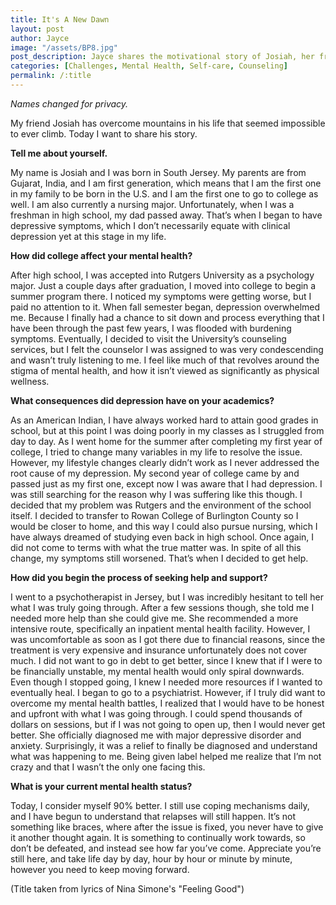 ```yaml
---
title: It's A New Dawn
layout: post
author: Jayce
image: "/assets/BP8.jpg"
post_description: Jayce shares the motivational story of Josiah, her friend, and how he overcame his struggles.
categories: [Challenges, Mental Health, Self-care, Counseling]
permalink: /:title
---
```

*Names changed for privacy.* 

 

My friend Josiah has overcome mountains in his life that seemed impossible to ever climb. Today I want to share his story.

 

**Tell me about yourself.**

My name is Josiah and I was born in South Jersey. My parents are from Gujarat, India, and I am first generation, which means that I am the first one in my family  to be born in the U.S. and I am the first one to go to college as well. I am also currently a nursing major. Unfortunately, when I was a freshman in high school, my dad passed away. That’s when I began to have depressive symptoms, which I don’t necessarily equate with clinical depression yet at this stage in my life.

 

**How did college affect your mental health?**

After high school, I was accepted into Rutgers University as a psychology major. Just a couple days after graduation, I moved into college to begin a summer program there. I noticed my symptoms were getting worse, but I paid no attention to it. When fall semester began, depression overwhelmed me. Because I finally had a chance to sit down and process everything that I have been through the past few years, I was flooded with burdening symptoms. Eventually, I decided to visit the University’s counseling services, but I felt the counselor I was assigned to was very condescending and wasn’t truly listening to me. I feel like much of that revolves around the stigma of mental health, and how it isn’t viewed as significantly as physical wellness. 

 

**What consequences did depression have on your academics?**

As an American Indian, I have always worked hard to attain good grades in school, but at this point I was doing poorly in my classes as I struggled from day to day. As I went home for the summer after completing my first year of college, I tried to change many variables in my life to resolve the issue. However, my lifestyle changes clearly didn’t work as I never addressed the root cause of my depression. My second year of college came by and passed just as my first one, except now I was aware that I had depression. I was still searching for the reason why I was suffering like this though. I decided that my problem was Rutgers and the environment of the school itself. I decided to transfer to Rowan College of Burlington County so I would be closer to home, and this way I could also pursue nursing, which I have always dreamed of studying even back in high school. Once again, I did not come to terms with what the true matter was. In spite of all this change, my symptoms still worsened. That’s when I decided to get help.

 

**How did you begin the process of seeking help and support?**

I went to a psychotherapist in Jersey, but I was incredibly hesitant to tell her what I was truly going through. After a few sessions though, she told me I needed more help than she could give me. She recommended a more intensive route, specifically an inpatient mental health facility. However, I was uncomfortable as soon as I got there due to financial reasons, since the treatment is very expensive and insurance unfortunately does not cover much. I did not want to go in debt to get better, since I knew that if I were to be financially unstable, my mental health would only spiral downwards. Even though I stopped going, I knew I needed more resources if I wanted to eventually heal. I began to go to a psychiatrist. However, if I truly did want to overcome my mental health battles, I realized that I would have to be honest and upfront with what I was going through. I could spend thousands of dollars on sessions, but if I was not going to open up, then I would never get better. She officially diagnosed me with major depressive disorder and anxiety. Surprisingly, it was a relief to finally be diagnosed and understand what was happening to me. Being given label helped me realize that I’m not crazy and that I wasn’t the only one facing this.

 

**What is your current mental health status?**

Today, I consider myself 90% better. I still use coping mechanisms daily, and I have begun to understand that relapses will still happen. It’s not something like braces, where after the issue is fixed, you never have to give it another thought again. It is something to continually work towards, so don’t be defeated, and instead see how far you’ve come. Appreciate you’re still here, and take life day by day, hour by hour or minute by minute, however you need to keep moving forward. 

 

(Title taken from lyrics of Nina Simone's "Feeling Good")